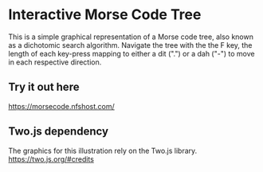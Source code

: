 # Interactive Morse Code Tree
This is a simple graphical representation of a Morse code tree, also known as a dichotomic search algorithm. 
Navigate the tree with the the F key, the length of each key-press mapping to either a dit (".") or a dah ("-") to move in each 
respective direction.

## Try it out here

https://morsecode.nfshost.com/

## Two.js dependency
The graphics for this illustration rely on the Two.js library.
https://two.js.org/#credits
